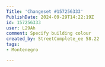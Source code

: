 ```yaml
---
Title: 'Changeset #157256333'
PublishDate: 2024-09-29T14:22:19Z
id: 157256333
user: L29Ah
comment: Specify building colour
created_by: StreetComplete_ee 58.22
tags:
- Montenegro

---
```

